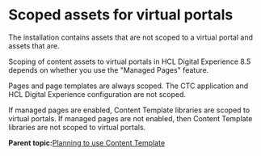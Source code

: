 # Scoped assets for virtual portals

The installation contains assets that are not scoped to a virtual portal and assets that are.

Scoping of content assets to virtual portals in HCL Digital Experience 8.5 depends on whether you use the "Managed Pages" feature.

Pages and page templates are always scoped. The CTC application and HCL Digital Experience configuration are not scoped.

If managed pages are enabled, Content Template libraries are scoped to virtual portals. If managed pages are not enabled, then Content Template libraries are not scoped to virtual portals.

**Parent topic:**[Planning to use Content Template](../ctc/ctc_inst_deployplans.md)


